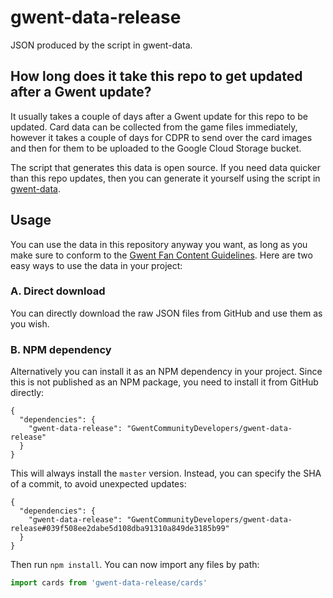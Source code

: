 # gwent-data-release

JSON produced by the script in gwent-data.

## How long does it take this repo to get updated after a Gwent update?

It usually takes a couple of days after a Gwent update for this repo to be updated. Card data can be collected from the game files immediately, however it takes a couple of days for CDPR to send over the card images and then for them to be uploaded to the Google Cloud Storage bucket.

The script that generates this data is open source. If you need data quicker than this repo updates, then you can generate it yourself using the script in [gwent-data](https://github.com/GwentCommunityDevelopers/gwent-data).

## Usage

You can use the data in this repository anyway you want, as long as you make sure to conform to the [Gwent Fan Content Guidelines](https://www.playgwent.com/en/fan-content). Here are two easy ways to use the data in your project:

### A. Direct download

You can directly download the raw JSON files from GitHub and use them as you wish.

### B. NPM dependency

Alternatively you can install it as an NPM dependency in your project. Since this is not published as an NPM package, you need to install it from GitHub directly:

```
{
  "dependencies": {
    "gwent-data-release": "GwentCommunityDevelopers/gwent-data-release"
  }
}
```

This will always install the `master` version. Instead, you can specify the SHA of a commit, to avoid unexpected updates:

```
{
  "dependencies": {
    "gwent-data-release": "GwentCommunityDevelopers/gwent-data-release#039f508ee2dabe5d108dba91310a849de3185b99"
  }
}
```

Then run `npm install`. You can now import any files by path:

```js
import cards from 'gwent-data-release/cards'
```
